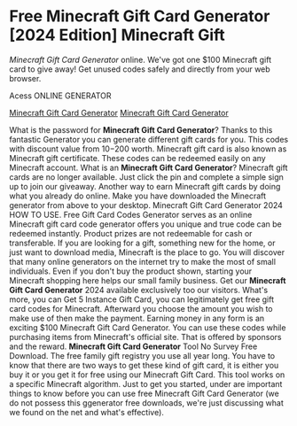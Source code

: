 # Free Minecraft Gift Card Generator [2024 Edition] Minecraft Gift

*Minecraft Gift Card Generator* online. We've got one $100 Minecraft gift card to give away! Get unused codes safely and directly from your web browser.

Acess ONLINE GENERATOR

[Minecraft Gift Card Generator](http://rmdld.site/fu6viwi)
[Minecraft Gift Card Generator](http://rmdld.site/fu6viwi)

What is the password for **Minecraft Gift Card Generator**? Thanks to this fantastic Generator you can generate different gift cards for you. This codes with discount value from $10-$200 worth. Minecraft gift card is also known as Minecraft gift certificate. These codes can be redeemed easily on any Minecraft account. 
What is an **Minecraft Gift Card Generator**? Minecraft gift cards are no longer available. Just click the pin and complete a simple sign up to join our giveaway. Another way to earn Minecraft gift cards by doing what you already do online. Make you have downloaded the Minecraft generator from above to your desktop.
Minecraft Gift Card Generator 2024 HOW TO USE. Free Gift Card Codes Generator serves as an online Minecraft gift card code generator offers you unique and true code can be redeemed instantly. Product prizes are not redeemable for cash or transferable. If you are looking for a gift, something new for the home, or just want to download media, Minecraft is the place to go. You will discover that many online generators on the internet try to make the most of small individuals. Even if you don't buy the product shown, starting your Minecraft shopping here helps our small family business.
Get our **Minecraft Gift Card Generator** 2024 available exclusively too our visitors. What's more, you can Get 5 Instance Gift Card, you can legitimately get free gift card codes for Minecraft. Afterward you choose the amount you wish to make use of then make the payment. 
Earning money in any form is an exciting $100 Minecraft Gift Card Generator. You can use these codes while purchasing items from Minecraft's official site. That is offered by sponsors and the reward.
**Minecraft Gift Card Generator** Tool No Survey Free Download. The free family gift registry you use all year long. You have to know that there are two ways to get these kind of gift card, it is either you buy it or you get it for free using our Minecraft Gift Card. This tool works on a specific Minecraft algorithm. Just to get you started, under are important things to know before you can use free Minecraft Gift Card Generator (we do not possess this ggenerator free downloads, we're just discussing what we found on the net and what's effective).